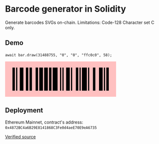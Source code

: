 # Barcode generator in Solidity


Generate barcodes SVGs on-chain.
Limitations: Code-128 Character set C only.

## Demo

`await bar.draw(31488755, "0", "0", "ffc0c0", 58);`

![PunkBlocks](barcode.svg)

## Deployment

Ethereum Mainnet, contract's address: `0x4872BC4a6B29E8141868C3Fe0d4aeE70E9eA6735`

[Verified source](https://etherscan.io/address/0x4872BC4a6B29E8141868C3Fe0d4aeE70E9eA6735)